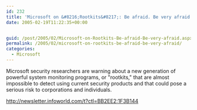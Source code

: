 ```yaml
---
id: 232
title: 'Microsoft on &#8216;Rootkits&#8217;: Be afraid. Be very afraid.'
date: 2005-02-19T11:22:35+00:00


guid: /post/2005/02/Microsoft-on-Rootkits-Be-afraid-Be-very-afraid.aspx
permalink: /2005/02/microsoft-on-rootkits-be-afraid-be-very-afraid/
categories:
  - Microsoft
---
```

<p>Microsoft security researchers are warning about a new generation of powerful system monitoring programs, or "rootkits," that are almost impossible to detect using current security products and that could pose a serious risk to corporations and individuals.</p>
<p><a href="http://newsletter.infoworld.com/t?ctl=BB2EE2:1F3B144">http://newsletter.infoworld.com/t?ctl=BB2EE2:1F3B144</a></p>